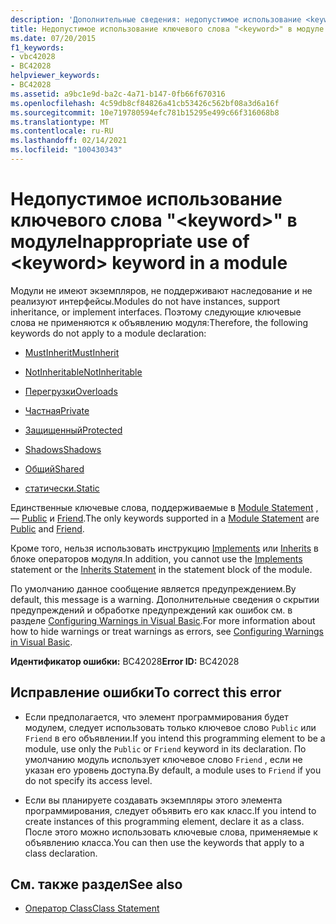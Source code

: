 ```yaml
---
description: 'Дополнительные сведения: недопустимое использование <keyword> ключевого слова в модуле'
title: Недопустимое использование ключевого слова "<keyword>" в модуле
ms.date: 07/20/2015
f1_keywords:
- vbc42028
- BC42028
helpviewer_keywords:
- BC42028
ms.assetid: a9bc1e9d-ba2c-4a71-b147-0fb66f670316
ms.openlocfilehash: 4c59db8cf84826a41cb53426c562bf08a3d6a16f
ms.sourcegitcommit: 10e719780594efc781b15295e499c66f316068b8
ms.translationtype: MT
ms.contentlocale: ru-RU
ms.lasthandoff: 02/14/2021
ms.locfileid: "100430343"
---
```

# <a name="inappropriate-use-of-keyword-keyword-in-a-module"></a><span data-ttu-id="fc305-103">Недопустимое использование ключевого слова "\<keyword>" в модуле</span><span class="sxs-lookup"><span data-stu-id="fc305-103">Inappropriate use of \<keyword> keyword in a module</span></span>

<span data-ttu-id="fc305-104">Модули не имеют экземпляров, не поддерживают наследование и не реализуют интерфейсы.</span><span class="sxs-lookup"><span data-stu-id="fc305-104">Modules do not have instances, support inheritance, or implement interfaces.</span></span> <span data-ttu-id="fc305-105">Поэтому следующие ключевые слова не применяются к объявлению модуля:</span><span class="sxs-lookup"><span data-stu-id="fc305-105">Therefore, the following keywords do not apply to a module declaration:</span></span>  
  
- [<span data-ttu-id="fc305-106">MustInherit</span><span class="sxs-lookup"><span data-stu-id="fc305-106">MustInherit</span></span>](../language-reference/modifiers/mustinherit.md)  
  
- [<span data-ttu-id="fc305-107">NotInheritable</span><span class="sxs-lookup"><span data-stu-id="fc305-107">NotInheritable</span></span>](../language-reference/modifiers/notinheritable.md)  
  
- [<span data-ttu-id="fc305-108">Перегрузки</span><span class="sxs-lookup"><span data-stu-id="fc305-108">Overloads</span></span>](../language-reference/modifiers/overloads.md)  
  
- [<span data-ttu-id="fc305-109">Частная</span><span class="sxs-lookup"><span data-stu-id="fc305-109">Private</span></span>](../language-reference/modifiers/private.md)  
  
- [<span data-ttu-id="fc305-110">Защищенный</span><span class="sxs-lookup"><span data-stu-id="fc305-110">Protected</span></span>](../language-reference/modifiers/protected.md)  
  
- [<span data-ttu-id="fc305-111">Shadows</span><span class="sxs-lookup"><span data-stu-id="fc305-111">Shadows</span></span>](../language-reference/modifiers/shadows.md)  
  
- [<span data-ttu-id="fc305-112">Общий</span><span class="sxs-lookup"><span data-stu-id="fc305-112">Shared</span></span>](../language-reference/modifiers/shared.md)  
  
- [<span data-ttu-id="fc305-113">статически.</span><span class="sxs-lookup"><span data-stu-id="fc305-113">Static</span></span>](../language-reference/modifiers/static.md)  
  
 <span data-ttu-id="fc305-114">Единственные ключевые слова, поддерживаемые в [Module Statement](../language-reference/statements/module-statement.md) , — [Public](../language-reference/modifiers/public.md) и [Friend](../language-reference/modifiers/friend.md).</span><span class="sxs-lookup"><span data-stu-id="fc305-114">The only keywords supported in a [Module Statement](../language-reference/statements/module-statement.md) are [Public](../language-reference/modifiers/public.md) and [Friend](../language-reference/modifiers/friend.md).</span></span>  
  
 <span data-ttu-id="fc305-115">Кроме того, нельзя использовать инструкцию [Implements](../language-reference/statements/implements-clause.md) или [Inherits](../language-reference/statements/inherits-statement.md) в блоке операторов модуля.</span><span class="sxs-lookup"><span data-stu-id="fc305-115">In addition, you cannot use the [Implements](../language-reference/statements/implements-clause.md) statement or the [Inherits Statement](../language-reference/statements/inherits-statement.md) in the statement block of the module.</span></span>  
  
 <span data-ttu-id="fc305-116">По умолчанию данное сообщение является предупреждением.</span><span class="sxs-lookup"><span data-stu-id="fc305-116">By default, this message is a warning.</span></span> <span data-ttu-id="fc305-117">Дополнительные сведения о скрытии предупреждений и обработке предупреждений как ошибок см. в разделе [Configuring Warnings in Visual Basic](/visualstudio/ide/configuring-warnings-in-visual-basic).</span><span class="sxs-lookup"><span data-stu-id="fc305-117">For more information about how to hide warnings or treat warnings as errors, see [Configuring Warnings in Visual Basic](/visualstudio/ide/configuring-warnings-in-visual-basic).</span></span>  
  
 <span data-ttu-id="fc305-118">**Идентификатор ошибки:** BC42028</span><span class="sxs-lookup"><span data-stu-id="fc305-118">**Error ID:** BC42028</span></span>  
  
## <a name="to-correct-this-error"></a><span data-ttu-id="fc305-119">Исправление ошибки</span><span class="sxs-lookup"><span data-stu-id="fc305-119">To correct this error</span></span>  
  
- <span data-ttu-id="fc305-120">Если предполагается, что элемент программирования будет модулем, следует использовать только ключевое слово `Public` или `Friend` в его объявлении.</span><span class="sxs-lookup"><span data-stu-id="fc305-120">If you intend this programming element to be a module, use only the `Public` or `Friend` keyword in its declaration.</span></span> <span data-ttu-id="fc305-121">По умолчанию модуль использует ключевое слово `Friend` , если не указан его уровень доступа.</span><span class="sxs-lookup"><span data-stu-id="fc305-121">By default, a module uses to `Friend` if you do not specify its access level.</span></span>  
  
- <span data-ttu-id="fc305-122">Если вы планируете создавать экземпляры этого элемента программирования, следует объявить его как класс.</span><span class="sxs-lookup"><span data-stu-id="fc305-122">If you intend to create instances of this programming element, declare it as a class.</span></span> <span data-ttu-id="fc305-123">После этого можно использовать ключевые слова, применяемые к объявлению класса.</span><span class="sxs-lookup"><span data-stu-id="fc305-123">You can then use the keywords that apply to a class declaration.</span></span>  
  
## <a name="see-also"></a><span data-ttu-id="fc305-124">См. также раздел</span><span class="sxs-lookup"><span data-stu-id="fc305-124">See also</span></span>

- [<span data-ttu-id="fc305-125">Оператор Class</span><span class="sxs-lookup"><span data-stu-id="fc305-125">Class Statement</span></span>](../language-reference/statements/class-statement.md)
